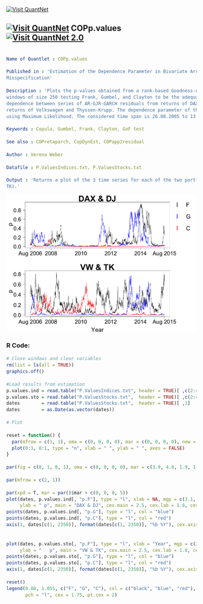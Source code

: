 
[<img src="https://github.com/QuantLet/Styleguide-and-FAQ/blob/master/pictures/banner.png" width="888" alt="Visit QuantNet">](http://quantlet.de/)

## [<img src="https://github.com/QuantLet/Styleguide-and-FAQ/blob/master/pictures/qloqo.png" alt="Visit QuantNet">](http://quantlet.de/) **COPp.values** [<img src="https://github.com/QuantLet/Styleguide-and-FAQ/blob/master/pictures/QN2.png" width="60" alt="Visit QuantNet 2.0">](http://quantlet.de/)

```yaml

Name of Quantlet : COPp.values

Published in : 'Estimation of the Dependence Parameter in Bivariate Archimedean Copula Models under
Misspecification'

Description : 'Plots the p-values obtained from a rank-based Goodness-of-Fit test applied to moving
windows of size 250 testing Frank, Gumbel, and Clayton to be the adequate copula to model the
dependence between series of AR-GJR-GARCH residuals from returns of DAX and DJ as well as from
returns of Volkswagen and Thyssen-Krupp. The dependence parameter of the tested model was estimated
using Maximum Likelihood. The considered time span is 26.08.2005 to 13.08.2015.'

Keywords : Copula, Gumbel, Frank, Clayton, GoF test

See also : COPretaparch, CopDynEst, COPapp2residual

Author : Verena Weber

Datafile : P.ValuesIndices.txt, P.ValuesStocks.txt

Output : 'Returns a plot of the 3 time series for each of the two portfolios (DAX and DJ, VW and
TK).'

```

![Picture1](p.values_over_time.png)


### R Code:
```r
# Close windows and clear variables
rm(list = ls(all = TRUE))
graphics.off()

#Load results from estimation
p.values.ind = read.table("P.ValuesIndices.txt", header = TRUE)[ ,c(2:4)] 
p.values.sto = read.table("P.ValuesStocks.txt",  header = TRUE)[ ,c(2:4)] 
dates        = read.table("P.ValuesStocks.txt",  header = TRUE)[ ,1] 
dates        = as.Date(as.vector(dates))

# Plot

reset = function() {
  par(mfrow = c(1, 1), oma = c(0, 0, 0, 0), mar = c(0, 0, 0, 0), new = TRUE)
  plot(0:1, 0:1, type = "n", xlab = " ", ylab = " ", axes = FALSE)
}

par(fig = c(0, 1, 0, 1), oma = c(0, 0, 0, 0), mar = c(3.9, 4.8, 1.9, 1.9), new = TRUE)

par(mfrow = c(2, 1))

par(xpd = T, mar = par()$mar + c(0, 0, 0, 5))
plot(dates, p.values.ind[, "p.F"], type = "l", xlab = NA, mgp = c(3.1, 1, 0), las = 1, 
     ylab = " p", main = "DAX & DJ", cex.main = 2.5, cex.lab = 1.8, cex.axis = 1.7)
points(dates, p.values.ind[, "p.G"], type = "l", col = "blue")
points(dates, p.values.ind[, "p.C"], type = "l", col = "red")
axis(1, dates[c(1, 2350)], format(dates[c(1, 2350)], "%b %Y"), cex.axis = 1.7, tick = T)


plot(dates, p.values.sto[, "p.F"], type = "l", xlab = "Year", mgp = c(3.1, 1, 0), las = 1, 
     ylab = "   p", main = "VW & TK", cex.main = 2.5, cex.lab = 1.8, cex.axis = 1.7)
points(dates, p.values.sto[, "p.G"], type = "l", col = "blue")
points(dates, p.values.sto[, "p.C"], type = "l", col = "red")
axis(1, dates[c(1, 2350)], format(dates[c(1, 2350)], "%b %Y"), cex.axis = 1.7, tick = T)

reset()
legend(0.88, 1.055, c("F", "G", "C"), col = c("black", "blue", "red"), bty = "n", 
       pch = "l", cex = 1.75, pt.cex = 2) 
```
